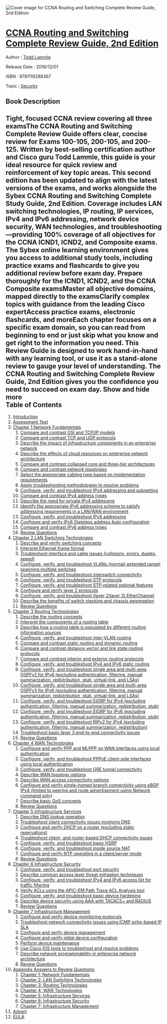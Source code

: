 ![Cover image for CCNA Routing and Switching Complete Review Guide, 2nd Edition](https://imgdetail.ebookreading.net/cover/cover/security/EB9781119288367.jpg)

[CCNA Routing and Switching Complete Review Guide, 2nd Edition](https://ebookreading.net/view/book/CCNA+Routing+and+Switching+Complete+Review+Guide%2C+2nd+Edition-EB9781119288367_1.html "CCNA Routing and Switching Complete Review Guide, 2nd Edition")
====================================================================================================================

Author : [Todd Lammle](https://ebookreading.net/search/author/Todd+Lammle)

Release Date : 2016/12/01

ISBN : 9781119288367

Topic : [Security](https://ebookreading.net/search/category/security)

Book Description
-----------------

 Tight, focused CCNA review covering all three examsThe CCNA Routing and Switching Complete Review Guide offers clear, concise review for Exams 100-105, 200-105, and 200-125. Written by best-selling certification author and Cisco guru Todd Lammle, this guide is your ideal resource for quick review and reinforcement of key topic areas. This second edition has been updated to align with the latest versions of the exams, and works alongside the Sybex CCNA Routing and Switching Complete Study Guide, 2nd Edition. Coverage includes LAN switching technologies, IP routing, IP services, IPv4 and IPv6 addressing, network device security, WAN technologies, and troubleshooting—providing 100% coverage of all objectives for the CCNA ICND1, ICND2, and Composite exams. The Sybex online learning environment gives you access to additional study tools, including practice exams and flashcards to give you additional review before exam day. 
Prepare thoroughly for the ICND1, ICND2, and the CCNA Composite examsMaster all objective domains, mapped directly to the examsClarify complex topics with guidance from the leading Cisco expertAccess practice exams, electronic flashcards, and moreEach chapter focuses on a specific exam domain, so you can read from beginning to end or just skip what you know and get right to the information you need. This Review Guide is designed to work hand-in-hand with any learning tool, or use it as a stand-alone review to gauge your level of understanding. The CCNA Routing and Switching Complete Review Guide, 2nd Edition gives you the confidence you need to succeed on exam day.
        Show and hide more                
Table of Contents
-----------------

1. [Introduction](https://ebookreading.net/view/book/CCNA+Routing+and+Switching+Complete+Review+Guide%2C+2nd+Edition-EB9781119288367_7.html)
1. [Assessment Test](https://ebookreading.net/view/book/CCNA+Routing+and+Switching+Complete+Review+Guide%2C+2nd+Edition-EB9781119288367_8.html)
1. [Chapter 1 Network Fundamentals](https://ebookreading.net/view/book/CCNA+Routing+and+Switching+Complete+Review+Guide%2C+2nd+Edition-EB9781119288367_9.html)
    1. [Compare and contrast OSI and TCP/IP models](https://ebookreading.net/view/book/CCNA+Routing+and+Switching+Complete+Review+Guide%2C+2nd+Edition-EB9781119288367_9.html#sec1)
    1. [Compare and contrast TCP and UDP protocols](https://ebookreading.net/view/book/CCNA+Routing+and+Switching+Complete+Review+Guide%2C+2nd+Edition-EB9781119288367_9.html#sec2)
    1. [Describe the impact of infrastructure components in an enterprise network](https://ebookreading.net/view/book/CCNA+Routing+and+Switching+Complete+Review+Guide%2C+2nd+Edition-EB9781119288367_9.html#sec3)
    1. [Describe the effects of cloud resources on enterprise network architecture](https://ebookreading.net/view/book/CCNA+Routing+and+Switching+Complete+Review+Guide%2C+2nd+Edition-EB9781119288367_9.html#sec4)
    1. [Compare and contrast collapsed core and three-tier architectures](https://ebookreading.net/view/book/CCNA+Routing+and+Switching+Complete+Review+Guide%2C+2nd+Edition-EB9781119288367_9.html#sec5)
    1. [Compare and contrast network topologies](https://ebookreading.net/view/book/CCNA+Routing+and+Switching+Complete+Review+Guide%2C+2nd+Edition-EB9781119288367_9.html#sec6)
    1. [Select the appropriate cabling type based on implementation requirements](https://ebookreading.net/view/book/CCNA+Routing+and+Switching+Complete+Review+Guide%2C+2nd+Edition-EB9781119288367_9.html#sec7)
    1. [Apply troubleshooting methodologies to resolve problems](https://ebookreading.net/view/book/CCNA+Routing+and+Switching+Complete+Review+Guide%2C+2nd+Edition-EB9781119288367_9.html#sec8)
    1. [Configure, verify, and troubleshoot IPv4 addressing and subnetting](https://ebookreading.net/view/book/CCNA+Routing+and+Switching+Complete+Review+Guide%2C+2nd+Edition-EB9781119288367_9.html#sec9)
    1. [Compare and contrast IPv4 address types](https://ebookreading.net/view/book/CCNA+Routing+and+Switching+Complete+Review+Guide%2C+2nd+Edition-EB9781119288367_9.html#sec10)
    1. [Describe the need for private IPv4 addressing](https://ebookreading.net/view/book/CCNA+Routing+and+Switching+Complete+Review+Guide%2C+2nd+Edition-EB9781119288367_9.html#sec11)
    1. [Identify the appropriate IPv6 addressing scheme to satisfy addressing requirements in a LAN/WAN environment](https://ebookreading.net/view/book/CCNA+Routing+and+Switching+Complete+Review+Guide%2C+2nd+Edition-EB9781119288367_9.html#sec12)
    1. [Configure, verify, and troubleshoot IPv6 addressing](https://ebookreading.net/view/book/CCNA+Routing+and+Switching+Complete+Review+Guide%2C+2nd+Edition-EB9781119288367_9.html#sec13)
    1. [Configure and verify IPv6 Stateless address Auto configuration](https://ebookreading.net/view/book/CCNA+Routing+and+Switching+Complete+Review+Guide%2C+2nd+Edition-EB9781119288367_9.html#sec14)
    1. [Compare and contrast IPv6 address types](https://ebookreading.net/view/book/CCNA+Routing+and+Switching+Complete+Review+Guide%2C+2nd+Edition-EB9781119288367_9.html#sec15)
    1. [Review Questions](https://ebookreading.net/view/book/CCNA+Routing+and+Switching+Complete+Review+Guide%2C+2nd+Edition-EB9781119288367_9.html#sec16)
1. [Chapter 2 LAN Switching Technologies](https://ebookreading.net/view/book/CCNA+Routing+and+Switching+Complete+Review+Guide%2C+2nd+Edition-EB9781119288367_10.html)
    1. [Describe and verify switching concepts](https://ebookreading.net/view/book/CCNA+Routing+and+Switching+Complete+Review+Guide%2C+2nd+Edition-EB9781119288367_10.html#sec1)
    1. [Interpret Ethernet frame format](https://ebookreading.net/view/book/CCNA+Routing+and+Switching+Complete+Review+Guide%2C+2nd+Edition-EB9781119288367_10.html#sec2)
    1. [Troubleshoot interface and cable issues (collisions, errors, duplex, speed)](https://ebookreading.net/view/book/CCNA+Routing+and+Switching+Complete+Review+Guide%2C+2nd+Edition-EB9781119288367_10.html#sec3)
    1. [Configure, verify, and troubleshoot VLANs (normal/ extended range) spanning multiple switches](https://ebookreading.net/view/book/CCNA+Routing+and+Switching+Complete+Review+Guide%2C+2nd+Edition-EB9781119288367_10.html#sec4)
    1. [Configure, verify, and troubleshoot interswitch connectivity](https://ebookreading.net/view/book/CCNA+Routing+and+Switching+Complete+Review+Guide%2C+2nd+Edition-EB9781119288367_10.html#sec5)
    1. [Configure, verify, and troubleshoot STP protocols](https://ebookreading.net/view/book/CCNA+Routing+and+Switching+Complete+Review+Guide%2C+2nd+Edition-EB9781119288367_10.html#sec6)
    1. [Configure, verify, and troubleshoot STP-related optional features](https://ebookreading.net/view/book/CCNA+Routing+and+Switching+Complete+Review+Guide%2C+2nd+Edition-EB9781119288367_10.html#sec7)
    1. [Configure and verify layer 2 protocols](https://ebookreading.net/view/book/CCNA+Routing+and+Switching+Complete+Review+Guide%2C+2nd+Edition-EB9781119288367_10.html#sec8)
    1. [Configure, verify, and troubleshoot (layer 2/layer 3) EtherChannel](https://ebookreading.net/view/book/CCNA+Routing+and+Switching+Complete+Review+Guide%2C+2nd+Edition-EB9781119288367_10.html#sec9)
    1. [Describe the benefits of switch stacking and chassis aggregation](https://ebookreading.net/view/book/CCNA+Routing+and+Switching+Complete+Review+Guide%2C+2nd+Edition-EB9781119288367_10.html#sec10)
    1. [Review Questions](https://ebookreading.net/view/book/CCNA+Routing+and+Switching+Complete+Review+Guide%2C+2nd+Edition-EB9781119288367_10.html#sec11)
1. [Chapter 3 Routing Technologies](https://ebookreading.net/view/book/CCNA+Routing+and+Switching+Complete+Review+Guide%2C+2nd+Edition-EB9781119288367_11.html)
    1. [Describe the routing concepts](https://ebookreading.net/view/book/CCNA+Routing+and+Switching+Complete+Review+Guide%2C+2nd+Edition-EB9781119288367_11.html#sec1)
    1. [Interpret the components of a routing table](https://ebookreading.net/view/book/CCNA+Routing+and+Switching+Complete+Review+Guide%2C+2nd+Edition-EB9781119288367_11.html#sec2)
    1. [Describe how a routing table is populated by different routing information sources](https://ebookreading.net/view/book/CCNA+Routing+and+Switching+Complete+Review+Guide%2C+2nd+Edition-EB9781119288367_11.html#sec3)
    1. [Configure, verify, and troubleshoot inter-VLAN routing](https://ebookreading.net/view/book/CCNA+Routing+and+Switching+Complete+Review+Guide%2C+2nd+Edition-EB9781119288367_11.html#sec4)
    1. [Compare and contrast static routing and dynamic routing](https://ebookreading.net/view/book/CCNA+Routing+and+Switching+Complete+Review+Guide%2C+2nd+Edition-EB9781119288367_11.html#sec5)
    1. [Compare and contrast distance vector and link state routing protocols](https://ebookreading.net/view/book/CCNA+Routing+and+Switching+Complete+Review+Guide%2C+2nd+Edition-EB9781119288367_11.html#sec6)
    1. [Compare and contrast interior and exterior routing protocols](https://ebookreading.net/view/book/CCNA+Routing+and+Switching+Complete+Review+Guide%2C+2nd+Edition-EB9781119288367_11.html#sec7)
    1. [Configure, verify, and troubleshoot IPv4 and IPv6 static routing](https://ebookreading.net/view/book/CCNA+Routing+and+Switching+Complete+Review+Guide%2C+2nd+Edition-EB9781119288367_11.html#sec8)
    1. [Configure, verify, and troubleshoot single area and multi-area OSPFv2 for IPv4 (excluding authentication, filtering, manual summarization, redistribution, stub, virtual-link, and LSAs)](https://ebookreading.net/view/book/CCNA+Routing+and+Switching+Complete+Review+Guide%2C+2nd+Edition-EB9781119288367_11.html#sec9)
    1. [Configure, verify, and troubleshoot single area and multi-area OSPFv3 for IPv6 (excluding authentication, filtering, manual summarization, redistribution, stub, virtual-link, and LSAs)](https://ebookreading.net/view/book/CCNA+Routing+and+Switching+Complete+Review+Guide%2C+2nd+Edition-EB9781119288367_11.html#sec10)
    1. [Configure, verify, and troubleshoot EIGRP for IPv4 (excluding authentication, filtering, manual summarization, redistribution, stub)](https://ebookreading.net/view/book/CCNA+Routing+and+Switching+Complete+Review+Guide%2C+2nd+Edition-EB9781119288367_11.html#sec11)
    1. [Configure, verify, and troubleshoot EIGRP for IPv6 (excluding authentication, filtering, manual summarization, redistribution, stub)](https://ebookreading.net/view/book/CCNA+Routing+and+Switching+Complete+Review+Guide%2C+2nd+Edition-EB9781119288367_11.html#sec12)
    1. [Configure, verify, and troubleshoot RIPv2 for IPv4 (excluding authentication, filtering, manual summarization, redistribution)](https://ebookreading.net/view/book/CCNA+Routing+and+Switching+Complete+Review+Guide%2C+2nd+Edition-EB9781119288367_11.html#sec13)
    1. [Troubleshoot basic layer 3 end-to-end connectivity issues](https://ebookreading.net/view/book/CCNA+Routing+and+Switching+Complete+Review+Guide%2C+2nd+Edition-EB9781119288367_11.html#sec14)
    1. [Review Questions](https://ebookreading.net/view/book/CCNA+Routing+and+Switching+Complete+Review+Guide%2C+2nd+Edition-EB9781119288367_11.html#sec15)
1. [Chapter 4 WAN Technologies](https://ebookreading.net/view/book/CCNA+Routing+and+Switching+Complete+Review+Guide%2C+2nd+Edition-EB9781119288367_12.html)
    1. [Configure and verify PPP and MLPPP on WAN interfaces using local authentication](https://ebookreading.net/view/book/CCNA+Routing+and+Switching+Complete+Review+Guide%2C+2nd+Edition-EB9781119288367_12.html#sec1)
    1. [Configure, verify, and troubleshoot PPPoE client-side interfaces using local authentication](https://ebookreading.net/view/book/CCNA+Routing+and+Switching+Complete+Review+Guide%2C+2nd+Edition-EB9781119288367_12.html#sec2)
    1. [Configure, verify, and troubleshoot GRE tunnel connectivity](https://ebookreading.net/view/book/CCNA+Routing+and+Switching+Complete+Review+Guide%2C+2nd+Edition-EB9781119288367_12.html#sec3)
    1. [Describe WAN topology options](https://ebookreading.net/view/book/CCNA+Routing+and+Switching+Complete+Review+Guide%2C+2nd+Edition-EB9781119288367_12.html#sec4)
    1. [Describe WAN access connectivity options](https://ebookreading.net/view/book/CCNA+Routing+and+Switching+Complete+Review+Guide%2C+2nd+Edition-EB9781119288367_12.html#sec5)
    1. [Configure and verify single-homed branch connectivity using eBGP IPv4 (limited to peering and route advertisement using Network command only)](https://ebookreading.net/view/book/CCNA+Routing+and+Switching+Complete+Review+Guide%2C+2nd+Edition-EB9781119288367_12.html#sec6)
    1. [Describe basic QoS concepts](https://ebookreading.net/view/book/CCNA+Routing+and+Switching+Complete+Review+Guide%2C+2nd+Edition-EB9781119288367_12.html#sec7)
    1. [Review Questions](https://ebookreading.net/view/book/CCNA+Routing+and+Switching+Complete+Review+Guide%2C+2nd+Edition-EB9781119288367_12.html#sec8)
1. [Chapter 5 Infrastructure Services](https://ebookreading.net/view/book/CCNA+Routing+and+Switching+Complete+Review+Guide%2C+2nd+Edition-EB9781119288367_13.html)
    1. [Describe DNS lookup operation](https://ebookreading.net/view/book/CCNA+Routing+and+Switching+Complete+Review+Guide%2C+2nd+Edition-EB9781119288367_13.html#sec1)
    1. [Troubleshoot client connectivity issues involving DNS](https://ebookreading.net/view/book/CCNA+Routing+and+Switching+Complete+Review+Guide%2C+2nd+Edition-EB9781119288367_13.html#sec2)
    1. [Configure and verify DHCP on a router (excluding static reservations)](https://ebookreading.net/view/book/CCNA+Routing+and+Switching+Complete+Review+Guide%2C+2nd+Edition-EB9781119288367_13.html#sec3)
    1. [Troubleshoot client- and router-based DHCP connectivity issues](https://ebookreading.net/view/book/CCNA+Routing+and+Switching+Complete+Review+Guide%2C+2nd+Edition-EB9781119288367_13.html#sec4)
    1. [Configure, verify, and troubleshoot basic HSRP](https://ebookreading.net/view/book/CCNA+Routing+and+Switching+Complete+Review+Guide%2C+2nd+Edition-EB9781119288367_13.html#sec5)
    1. [Configure, verify, and troubleshoot inside source NAT](https://ebookreading.net/view/book/CCNA+Routing+and+Switching+Complete+Review+Guide%2C+2nd+Edition-EB9781119288367_13.html#sec6)
    1. [Configure and verify NTP operating in a client/server mode](https://ebookreading.net/view/book/CCNA+Routing+and+Switching+Complete+Review+Guide%2C+2nd+Edition-EB9781119288367_13.html#sec7)
    1. [Review Questions](https://ebookreading.net/view/book/CCNA+Routing+and+Switching+Complete+Review+Guide%2C+2nd+Edition-EB9781119288367_13.html#sec8)
1. [Chapter 6 Infrastructure Security](https://ebookreading.net/view/book/CCNA+Routing+and+Switching+Complete+Review+Guide%2C+2nd+Edition-EB9781119288367_14.html)
    1. [Configure, verify, and troubleshoot port security](https://ebookreading.net/view/book/CCNA+Routing+and+Switching+Complete+Review+Guide%2C+2nd+Edition-EB9781119288367_14.html#sec1)
    1. [Describe common access layer threat mitigation techniques](https://ebookreading.net/view/book/CCNA+Routing+and+Switching+Complete+Review+Guide%2C+2nd+Edition-EB9781119288367_14.html#sec2)
    1. [Configure, verify, and troubleshoot IPv4 and IPv6 access list for traffic filtering](https://ebookreading.net/view/book/CCNA+Routing+and+Switching+Complete+Review+Guide%2C+2nd+Edition-EB9781119288367_14.html#sec3)
    1. [Verify ACLs using the APIC-EM Path Trace ACL Analysis tool](https://ebookreading.net/view/book/CCNA+Routing+and+Switching+Complete+Review+Guide%2C+2nd+Edition-EB9781119288367_14.html#sec4)
    1. [Configure, verify, and troubleshoot basic device hardening](https://ebookreading.net/view/book/CCNA+Routing+and+Switching+Complete+Review+Guide%2C+2nd+Edition-EB9781119288367_14.html#sec5)
    1. [Describe device security using AAA with TACACS+ and RADIUS](https://ebookreading.net/view/book/CCNA+Routing+and+Switching+Complete+Review+Guide%2C+2nd+Edition-EB9781119288367_14.html#sec6)
    1. [Review Questions](https://ebookreading.net/view/book/CCNA+Routing+and+Switching+Complete+Review+Guide%2C+2nd+Edition-EB9781119288367_14.html#sec7)
1. [Chapter 7 Infrastructure Management ](https://ebookreading.net/view/book/CCNA+Routing+and+Switching+Complete+Review+Guide%2C+2nd+Edition-EB9781119288367_15.html)
    1. [Configure and verify device-monitoring protocols](https://ebookreading.net/view/book/CCNA+Routing+and+Switching+Complete+Review+Guide%2C+2nd+Edition-EB9781119288367_15.html#sec1)
    1. [Troubleshoot network connectivity issues using ICMP echo-based IP SLA](https://ebookreading.net/view/book/CCNA+Routing+and+Switching+Complete+Review+Guide%2C+2nd+Edition-EB9781119288367_15.html#sec2)
    1. [Configure and verify device management](https://ebookreading.net/view/book/CCNA+Routing+and+Switching+Complete+Review+Guide%2C+2nd+Edition-EB9781119288367_15.html#sec3)
    1. [Configure and verify initial device configuration](https://ebookreading.net/view/book/CCNA+Routing+and+Switching+Complete+Review+Guide%2C+2nd+Edition-EB9781119288367_15.html#sec4)
    1. [Perform device maintenance](https://ebookreading.net/view/book/CCNA+Routing+and+Switching+Complete+Review+Guide%2C+2nd+Edition-EB9781119288367_15.html#sec5)
    1. [Use Cisco IOS tools to troubleshoot and resolve problems](https://ebookreading.net/view/book/CCNA+Routing+and+Switching+Complete+Review+Guide%2C+2nd+Edition-EB9781119288367_15.html#sec6)
    1. [Describe network programmability in enterprise network architecture](https://ebookreading.net/view/book/CCNA+Routing+and+Switching+Complete+Review+Guide%2C+2nd+Edition-EB9781119288367_15.html#sec7)
    1. [Review Questions](https://ebookreading.net/view/book/CCNA+Routing+and+Switching+Complete+Review+Guide%2C+2nd+Edition-EB9781119288367_15.html#sec8)
1. [Appendix Answers to Review Questions](https://ebookreading.net/view/book/CCNA+Routing+and+Switching+Complete+Review+Guide%2C+2nd+Edition-EB9781119288367_16.html)
    1. [Chapter 1: Network Fundamentals](https://ebookreading.net/view/book/CCNA+Routing+and+Switching+Complete+Review+Guide%2C+2nd+Edition-EB9781119288367_16.html#sec1)
    1. [Chapter 2: LAN Switching Technologies](https://ebookreading.net/view/book/CCNA+Routing+and+Switching+Complete+Review+Guide%2C+2nd+Edition-EB9781119288367_16.html#sec2)
    1. [Chapter 3: Routing Technologies](https://ebookreading.net/view/book/CCNA+Routing+and+Switching+Complete+Review+Guide%2C+2nd+Edition-EB9781119288367_16.html#sec3)
    1. [Chapter 4: WAN Technologies](https://ebookreading.net/view/book/CCNA+Routing+and+Switching+Complete+Review+Guide%2C+2nd+Edition-EB9781119288367_16.html#sec4)
    1. [Chapter 5: Infrastructure Services](https://ebookreading.net/view/book/CCNA+Routing+and+Switching+Complete+Review+Guide%2C+2nd+Edition-EB9781119288367_16.html#sec5)
    1. [Chapter 6: Infrastructure Security](https://ebookreading.net/view/book/CCNA+Routing+and+Switching+Complete+Review+Guide%2C+2nd+Edition-EB9781119288367_16.html#sec6)
    1. [Chapter 7: Infrastructure Management](https://ebookreading.net/view/book/CCNA+Routing+and+Switching+Complete+Review+Guide%2C+2nd+Edition-EB9781119288367_16.html#sec7)
1. [Advert](https://ebookreading.net/view/book/CCNA+Routing+and+Switching+Complete+Review+Guide%2C+2nd+Edition-EB9781119288367_17.html)
1. [EULA](https://ebookreading.net/view/book/CCNA+Routing+and+Switching+Complete+Review+Guide%2C+2nd+Edition-EB9781119288367_18.html)
